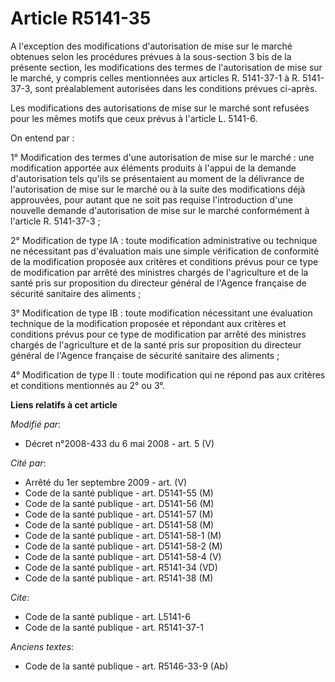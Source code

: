 # Article R5141-35

A l'exception des modifications d'autorisation de mise sur le marché obtenues selon les procédures prévues à la sous-section
3 bis de la présente section, les modifications des termes de l'autorisation de mise sur le marché, y compris celles
mentionnées aux articles R. 5141-37-1 à R. 5141-37-3, sont préalablement autorisées dans les conditions prévues ci-après. 

Les modifications des autorisations de mise sur le marché sont refusées pour les mêmes motifs que ceux prévus à l'article L.
5141-6. 

On entend par : 

1° Modification des termes d'une autorisation de mise sur le marché : une modification apportée aux éléments produits à
l'appui de la demande d'autorisation tels qu'ils se présentaient au moment de la délivrance de l'autorisation de mise sur le
marché ou à la suite des modifications déjà approuvées, pour autant que ne soit pas requise l'introduction d'une nouvelle
demande d'autorisation de mise sur le marché conformément à l'article R. 5141-37-3 ; 

2° Modification de type IA : toute modification administrative ou technique ne nécessitant pas d'évaluation mais une simple
vérification de conformité de la modification proposée aux critères et conditions prévus pour ce type de modification par
arrêté des ministres chargés de l'agriculture et de la santé pris sur proposition du directeur général de l'Agence française
de sécurité sanitaire des aliments ; 

3° Modification de type IB : toute modification nécessitant une évaluation technique de la modification proposée et répondant
aux critères et conditions prévus pour ce type de modification par arrêté des ministres chargés de l'agriculture et de la
santé pris sur proposition du directeur général de l'Agence française de sécurité sanitaire des aliments ; 

4° Modification de type II : toute modification qui ne répond pas aux critères et conditions mentionnés au 2° ou 3°.

**Liens relatifs à cet article**

_Modifié par_:

  - Décret n°2008-433 du 6 mai 2008 - art. 5 (V)

_Cité par_:

  - Arrêté du 1er septembre 2009 - art. (V)
  - Code de la santé publique - art. D5141-55 (M)
  - Code de la santé publique - art. D5141-56 (M)
  - Code de la santé publique - art. D5141-57 (M)
  - Code de la santé publique - art. D5141-58 (M)
  - Code de la santé publique - art. D5141-58-1 (M)
  - Code de la santé publique - art. D5141-58-2 (M)
  - Code de la santé publique - art. D5141-58-4 (V)
  - Code de la santé publique - art. R5141-34 (VD)
  - Code de la santé publique - art. R5141-38 (M)

_Cite_:

  - Code de la santé publique - art. L5141-6
  - Code de la santé publique - art. R5141-37-1

_Anciens textes_:

  - Code de la santé publique - art. R5146-33-9 (Ab)
